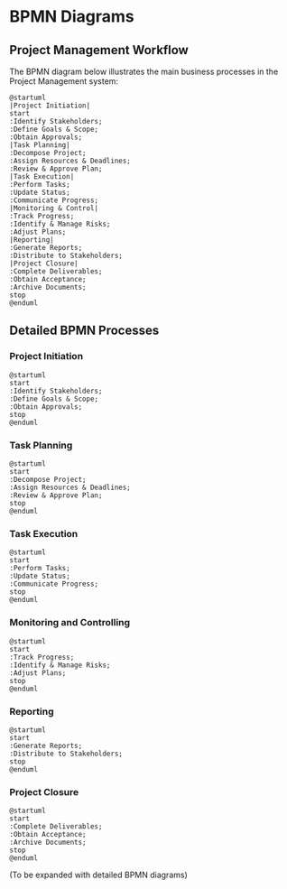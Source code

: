 # BPMN Diagrams

## Project Management Workflow

The BPMN diagram below illustrates the main business processes in the Project Management system:

```plantuml
@startuml
|Project Initiation|
start
:Identify Stakeholders;
:Define Goals & Scope;
:Obtain Approvals;
|Task Planning|
:Decompose Project;
:Assign Resources & Deadlines;
:Review & Approve Plan;
|Task Execution|
:Perform Tasks;
:Update Status;
:Communicate Progress;
|Monitoring & Control|
:Track Progress;
:Identify & Manage Risks;
:Adjust Plans;
|Reporting|
:Generate Reports;
:Distribute to Stakeholders;
|Project Closure|
:Complete Deliverables;
:Obtain Acceptance;
:Archive Documents;
stop
@enduml
```

## Detailed BPMN Processes

### Project Initiation

```plantuml
@startuml
start
:Identify Stakeholders;
:Define Goals & Scope;
:Obtain Approvals;
stop
@enduml
```

### Task Planning

```plantuml
@startuml
start
:Decompose Project;
:Assign Resources & Deadlines;
:Review & Approve Plan;
stop
@enduml
```

### Task Execution

```plantuml
@startuml
start
:Perform Tasks;
:Update Status;
:Communicate Progress;
stop
@enduml
```

### Monitoring and Controlling

```plantuml
@startuml
start
:Track Progress;
:Identify & Manage Risks;
:Adjust Plans;
stop
@enduml
```

### Reporting

```plantuml
@startuml
start
:Generate Reports;
:Distribute to Stakeholders;
stop
@enduml
```

### Project Closure

```plantuml
@startuml
start
:Complete Deliverables;
:Obtain Acceptance;
:Archive Documents;
stop
@enduml
```

(To be expanded with detailed BPMN diagrams)
